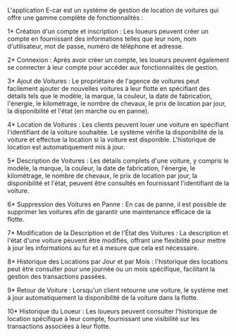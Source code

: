 L'application E-car est un système de gestion de location de voitures qui offre une gamme complète de fonctionnalités :

1* Création d'un compte et inscription : 
 Les loueurs peuvent créer un compte en fournissant des informations telles que leur nom, nom d'utilisateur, mot de passe, numéro de téléphone et adresse.
 
2* Connexion : 
 Aprés avoir créer un compte, les loueurs peuvent également se connecter à leur compte pour accéder aux fonctionnalités de gestion.
 
3* Ajout de Voitures : 
 Le propriétaire de l'agence de voitures peut facilement ajouter de nouvelles voitures à leur flotte en spécifiant des détails tels que le modèle, la marque, la couleur, la date de fabrication, l'énergie, le kilométrage, le nombre de chevaux, le prix de location par jour, la disponibilité et l'état (en marche ou en panne).
 
4* Location de Voitures :
 Les clients peuvent louer une voiture en spécifiant l'identifiant de la voiture souhaitée. Le système vérifie la disponibilité de la voiture et effectue la location si la voiture est disponible. L'historique de location est automatiquement mis à jour.
 
5* Description de Voitures :
 Les détails complets d'une voiture, y compris le modèle, la marque, la couleur, la date de fabrication, l'énergie, le kilométrage, le nombre de chevaux, le prix de location par jour, la disponibilité et l'état, peuvent être consultés en fournissant l'identifiant de la voiture.
 
6* Suppression des Voitures en Panne : 
 En cas de panne, il est possible de supprimer les voitures afin de garantir une maintenance efficace de la flotte.
 
7* Modification de la Description et de l'État des Voitures : 
 La description et l'état d'une voiture peuvent être modifiés, offrant une flexibilité pour mettre à jour les informations au fur et à mesure que cela est nécessaire.
 
8* Historique des Locations par Jour et par Mois : 
 l'historique des locations peut ètre consulter pour une journée ou un mois spécifique, facilitant la gestion des transactions passées.
 
9* Retour de Voiture : 
 Lorsqu'un client retourne une voiture, le système met à jour automatiquement la disponibilité de la voiture dans la flotte.
 
10* Historique du Loueur : 
 Les loueurs peuvent consulter l'historique de location spécifique à leur compte, fournissant une visibilité sur les transactions associées à leur flotte.
